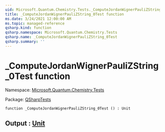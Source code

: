 ```yaml
---
uid: Microsoft.Quantum.Chemistry.Tests._ComputeJordanWignerPauliZString_0Test
title: _ComputeJordanWignerPauliZString_0Test function
ms.date: 3/24/2021 12:00:00 AM
ms.topic: managed-reference
qsharp.kind: function
qsharp.namespace: Microsoft.Quantum.Chemistry.Tests
qsharp.name: _ComputeJordanWignerPauliZString_0Test
qsharp.summary: ''
---
```


# _ComputeJordanWignerPauliZString_0Test function

Namespace: [Microsoft.Quantum.Chemistry.Tests](xref:Microsoft.Quantum.Chemistry.Tests)

Package: [QSharpTests](https://nuget.org/packages/QSharpTests)




```qsharp
function _ComputeJordanWignerPauliZString_0Test () : Unit
```


## Output : [Unit](xref:microsoft.quantum.lang-ref.unit)


